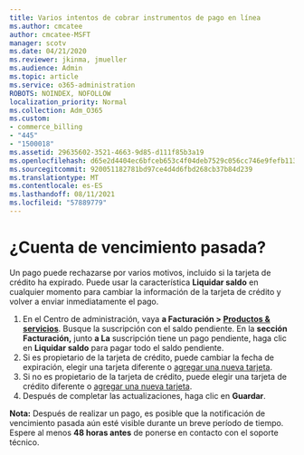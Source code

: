 ```yaml
---
title: Varios intentos de cobrar instrumentos de pago en línea
ms.author: cmcatee
author: cmcatee-MSFT
manager: scotv
ms.date: 04/21/2020
ms.reviewer: jkinma, jmueller
ms.audience: Admin
ms.topic: article
ms.service: o365-administration
ROBOTS: NOINDEX, NOFOLLOW
localization_priority: Normal
ms.collection: Adm_O365
ms.custom:
- commerce_billing
- "445"
- "1500018"
ms.assetid: 29635602-3521-4663-9d85-d111f85b3a19
ms.openlocfilehash: d65e2d4404ec6bfceb653c4f04deb7529c056cc746e9fefb113cdc1fd16261b1
ms.sourcegitcommit: 920051182781bd97ce4d4d6fbd268cb37b84d239
ms.translationtype: MT
ms.contentlocale: es-ES
ms.lasthandoff: 08/11/2021
ms.locfileid: "57889779"
---
```

# <a name="past-due-account"></a>¿Cuenta de vencimiento pasada?

Un pago puede rechazarse por varios motivos, incluido si la tarjeta de crédito ha expirado. Puede usar la característica **Liquidar saldo** en cualquier momento para cambiar la información de la tarjeta de crédito y volver a enviar inmediatamente el pago.

1. En el Centro de administración, vaya **a Facturación > [Productos & servicios](https://go.microsoft.com/fwlink/p/?linkid=842054)**.
Busque la suscripción con el saldo pendiente. En la **sección Facturación,** junto **a La** suscripción tiene un pago pendiente, haga clic en **Liquidar saldo** para pagar todo el saldo pendiente.
2. Si es propietario de la tarjeta de crédito, puede cambiar la fecha de expiración, elegir una tarjeta diferente o [agregar una nueva tarjeta](https://docs.microsoft.com/microsoft-365/commerce/billing-and-payments/manage-payment-methods).
3. Si no es propietario de la tarjeta de crédito, puede elegir una tarjeta de crédito diferente o [agregar una nueva tarjeta](https://docs.microsoft.com/microsoft-365/commerce/billing-and-payments/manage-payment-methods).
4. Después de completar las actualizaciones, haga clic en **Guardar**.

**Nota:** Después de realizar un pago, es posible que la notificación de vencimiento pasada aún esté visible durante un breve período de tiempo. Espere al menos **48 horas antes** de ponerse en contacto con el soporte técnico.
